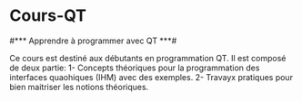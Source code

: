 # Cours-QT
#*** Apprendre à programmer avec QT ***#

Ce cours est destiné aux débutants en programmation QT. Il est composé de deux partie:
    1- Concepts théoriques pour la programmation des interfaces quaohiques (IHM) avec des exemples. 
    2- Travayx pratiques pour bien maitriser les notions théoriques.  
